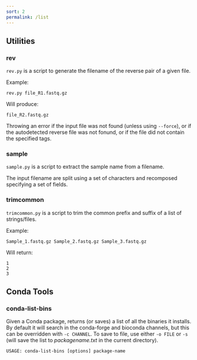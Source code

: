 ```yaml
---
sort: 2
permalink: /list
---
```

 
## Utilities

### rev

`rev.py` is a script to generate the filename of the reverse pair of a given file.

Example:
```
rev.py file_R1.fastq.gz
```

Will produce:
```
file_R2.fastq.gz
```

Throwing an error if the input file was not found (unless using `--force`), or
if the autodetected reverse file was not fonund, or if the file did not contain
the specified tags.

### sample

`sample.py` is a script to extract the sample name from a filename.

The input filename are split using a set of characters and recomposed specifying a set
of fields.

### trimcommon

`trimcommon.py` is a script to trim the common prefix and suffix of a list of strings/files.

Example:
```
Sample_1.fastq.gz Sample_2.fastq.gz Sample_3.fastq.gz
```

Will return:
```
1
2
3
```

## Conda Tools

### conda-list-bins

Given a Conda package, returns (or saves) a list of all the binaries it installs.
By default it will search in the conda-forge and bioconda channels, but this can be
overridden with `-c CHANNEL`. To save to file, use either `-o FILE` or `-s` (will save
the list to _packagename.txt_ in the current directory).

```
USAGE: conda-list-bins [options] package-name
```